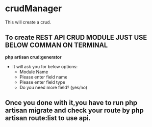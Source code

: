 # crudManager
This will create a crud.

## To create REST API CRUD MODULE JUST USE BELOW COMMAN ON TERMINAL
**php artisan crud:generator**

* It will ask you for below options:
  * Module Name
  * Please enter field name
  * Please enter field type
  * Do you need more field? (yes/no)
  
 ## Once you done with it,you have to run **php artisan migrate** and check your route by **php artisan route:list** to use api.
